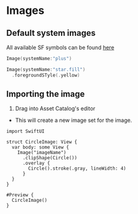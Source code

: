 # Images

## Default system images

All available SF symbols can be found [here](https://developer.apple.com/sf-symbols/)

```swift
Image(systemName:"plus")

Image(systemName:"star.fill")
  .foregroundSTyle(.yellow)
```

## Importing the image

1. Drag into Asset Catalog's editor

- This will create a new image set for the image.

```
import SwiftUI

struct CircleImage: View {
  var body: some View {
    Image("imageName")
      .clipShape(Circle())
      .overlay {
        Circle().stroke(.gray, lineWidth: 4)
      }
  }
}

#Preview {
  CircleImage()
}
```
